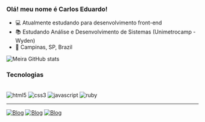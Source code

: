 ### Olá! meu nome é Carlos Eduardo!

- 💻 Atualmente estudando para desenvolvimento front-end
- 📚 Estudando Análise e Desenvolvimento de Sistemas (Unimetrocamp - Wyden)
- 📌 Campinas, SP, Brazil


![Meira GitHub stats](https://github-readme-stats.vercel.app/api?username=tochiu69&show_icons=true&theme=radical)

### Tecnologias

<div style="Display: inline_block"><br/>
 <img align="center" alt="html5" src="https://img.shields.io/badge/HTML5-E34F26?style=for-the-badge&logo=html5&logoColor=white">
 <img align="center" alt="css3" src="https://img.shields.io/badge/CSS3-1572B6?style=for-the-badge&logo=css3&logoColor=white">
 <img align="center" alt="javascript" src="https://img.shields.io/badge/JavaScript-F7DF1E?style=for-the-badge&logo=javascript&logoColor=black">
 <img align="center" alt="ruby" src="https://img.shields.io/badge/Ruby-CC342D?style=for-the-badge&logo=ruby&logoColor=white">
</div>
<hr>

[![Blog](https://img.shields.io/badge/Gmail-D14836?style=for-the-badge&logo=gmail&logoColor=white
)](eduardomeira110@gmail.com)
[![Blog](https://img.shields.io/badge/LinkedIn-0077B5?style=for-the-badge&logo=linkedin&logoColor=white
)](https://www.linkedin.com/in/eduardo-meira-187689204/)
[![Blog](https://img.shields.io/badge/Instagram-E4405F?style=for-the-badge&logo=instagram&logoColor=white
)](https://www.instagram.com/_meira69/)
